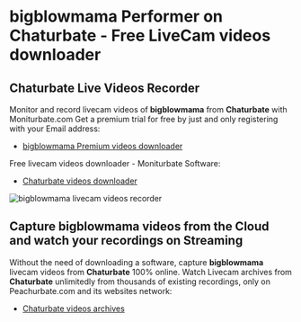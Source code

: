 # bigblowmama Performer on Chaturbate - Free LiveCam videos downloader

## Chaturbate Live Videos Recorder

Monitor and record livecam videos of **bigblowmama** from **Chaturbate** with Moniturbate.com
Get a premium trial for free by just and only registering with your Email address:
* [bigblowmama Premium videos downloader](https://moniturbate.com/request-demo-licence-key.html)

Free livecam videos downloader - Moniturbate Software:
* [Chaturbate videos downloader](https://moniturbate.com/moniturbate-download-software.html)

![bigblowmama livecam videos recorder](https://peachurnet.com/templates/moniturbate-software.png)


## Capture bigblowmama videos from the Cloud and watch your recordings on Streaming

Without the need of downloading a software, capture **bigblowmama** livecam videos from **Chaturbate** 100% online.
Watch Livecam archives from **Chaturbate** unlimitedly from thousands of existing recordings, only on Peachurbate.com and its websites network:
* [Chaturbate videos archives](https://peachurnet.com/)